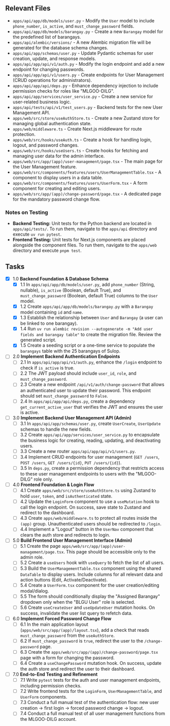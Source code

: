 ## Relevant Files

-   `apps/api/app/db/models/user.py` - Modify the `User` model to include `phone_number`, `is_active`, and `must_change_password` fields.
-   `apps/api/app/db/models/barangay.py` - Create a new `Barangay` model for the predefined list of barangays.
-   `apps/api/alembic/versions/` - A new Alembic migration file will be generated for the database schema changes.
-   `apps/api/app/schemas/user.py` - Update Pydantic schemas for user creation, update, and response models.
-   `apps/api/app/api/v1/auth.py` - Modify the login endpoint and add a new endpoint for changing passwords.
-   `apps/api/app/api/v1/users.py` - Create endpoints for User Management (CRUD operations for administrators).
-   `apps/api/app/api/deps.py` - Enhance dependency injection to include permission checks for roles like "MLGOO-DILG".
-   `apps/api/app/services/user_service.py` - Create a new service for user-related business logic.
-   `apps/api/tests/api/v1/test_users.py` - Backend tests for the new User Management API.
-   `apps/web/src/store/useAuthStore.ts` - Create a new Zustand store for managing global authentication state.
-   `apps/web/middleware.ts` - Create Next.js middleware for route protection.
-   `apps/web/src/hooks/useAuth.ts` - Create a hook for handling login, logout, and password changes.
-   `apps/web/src/hooks/useUsers.ts` - Create hooks for fetching and managing user data for the admin interface.
-   `apps/web/src/app/(app)/user-management/page.tsx` - The main page for the User Management feature.
-   `apps/web/src/components/features/users/UserManagementTable.tsx` - A component to display users in a data table.
-   `apps/web/src/components/features/users/UserForm.tsx` - A form component for creating and editing users.
-   `apps/web/src/app/(app)/change-password/page.tsx` - A dedicated page for the mandatory password change flow.

### Notes on Testing

-   **Backend Testing:** Unit tests for the Python backend are located in `apps/api/tests/`. To run them, navigate to the `apps/api` directory and execute `uv run pytest`.
-   **Frontend Testing:** Unit tests for Next.js components are placed alongside the component files. To run them, navigate to the `apps/web` directory and execute `pnpm test`.

## Tasks

-   [x] 1.0 **Backend Foundation & Database Schema**
    -   [x] 1.1 In `apps/api/app/db/models/user.py`, add `phone_number` (String, nullable), `is_active` (Boolean, default True), and `must_change_password` (Boolean, default True) columns to the `User` model.
    -   [x] 1.2 Create `apps/api/app/db/models/barangay.py` with a `Barangay` model containing `id` and `name`.
    -   [x] 1.3 Establish the relationship between `User` and `Barangay` (a user can be linked to one barangay).
    -   [x] 1.4 Run `uv run alembic revision --autogenerate -m "Add user fields and barangay table"` to create the migration file. Review the generated script.
    -   [x] 1.5 Create a seeding script or a one-time service to populate the `barangays` table with the 25 barangays of Sulop.

-   [ ] 2.0 **Implement Backend Authentication Endpoints**
    -   [ ] 2.1 In `apps/api/app/api/v1/auth.py`, enhance the `/login` endpoint to check if `is_active` is true.
    -   [ ] 2.2 The JWT payload should include `user_id`, `role`, and `must_change_password`.
    -   [ ] 2.3 Create a new endpoint `/api/v1/auth/change-password` that allows an authenticated user to update their password. This endpoint should set `must_change_password` to `False`.
    -   [ ] 2.4 In `apps/api/app/api/deps.py`, create a dependency `get_current_active_user` that verifies the JWT and ensures the user is active.

-   [ ] 3.0 **Implement Backend User Management API (Admin)**
    -   [ ] 3.1 In `apps/api/app/schemas/user.py`, create `UserCreate`, `UserUpdate` schemas to handle the new fields.
    -   [ ] 3.2 Create `apps/api/app/services/user_service.py` to encapsulate the business logic for creating, reading, updating, and deactivating users.
    -   [ ] 3.3 Create a new router `apps/api/app/api/v1/users.py`.
    -   [ ] 3.4 Implement CRUD endpoints for user management (`GET /users`, `POST /users`, `GET /users/{id}`, `PUT /users/{id}`).
    -   [ ] 3.5 In `deps.py`, create a permission dependency that restricts access to these user management endpoints to users with the "MLGOO-DILG" role only.

-   [ ] 4.0 **Frontend Foundation & Login Flow**
    -   [ ] 4.1 Create `apps/web/src/store/useAuthStore.ts` using Zustand to hold `user`, `token`, and `isAuthenticated` state.
    -   [ ] 4.2 Update the `LoginForm` component to use a `useMutation` hook to call the login endpoint. On success, save state to Zustand and redirect to the dashboard.
    -   [ ] 4.3 Create `apps/web/middleware.ts` to protect all routes inside the `(app)` group. Unauthenticated users should be redirected to `/login`.
    -   [ ] 4.4 Implement a "Logout" button in the `UserNav` component that clears the auth store and redirects to login.

-   [ ] 5.0 **Build Frontend User Management Interface (Admin)**
    -   [ ] 5.1 Create the page `apps/web/src/app/(app)/user-management/page.tsx`. This page should be accessible only to the admin role.
    -   [ ] 5.2 Create a `useUsers` hook with `useQuery` to fetch the list of all users.
    -   [ ] 5.3 Build the `UserManagementTable.tsx` component using the shared `DataTable` to display users. Include columns for all relevant data and action buttons (Edit, Activate/Deactivate).
    -   [ ] 5.4 Create a `UserForm.tsx` component for the user creation/editing modal/dialog.
    -   [ ] 5.5 The form should conditionally display the "Assigned Barangay" dropdown only when the "BLGU User" role is selected.
    -   [ ] 5.6 Create `useCreateUser` and `useUpdateUser` mutation hooks. On success, invalidate the user list query to refetch data.

-   [ ] 6.0 **Implement Forced Password Change Flow**
    -   [ ] 6.1 In the main application layout (`apps/web/src/app/(app)/layout.tsx`), add a check that reads `must_change_password` from the `useAuthStore`.
    -   [ ] 6.2 If `must_change_password` is `true`, redirect the user to the `/change-password` page.
    -   [ ] 6.3 Create the `apps/web/src/app/(app)/change-password/page.tsx` page with a form for changing the password.
    -   [ ] 6.4 Create a `useChangePassword` mutation hook. On success, update the auth store and redirect the user to their dashboard.

-   [ ] 7.0 **End-to-End Testing and Refinement**
    -   [ ] 7.1 Write `pytest` tests for the auth and user management endpoints, including permission checks.
    -   [ ] 7.2 Write frontend tests for the `LoginForm`, `UserManagementTable`, and `UserForm` components.
    -   [ ] 7.3 Conduct a full manual test of the authentication flow: new user creation -> first login -> forced password change -> logout.
    -   [ ] 7.4 Conduct a full manual test of all user management functions from the MLGOO-DILG account.
